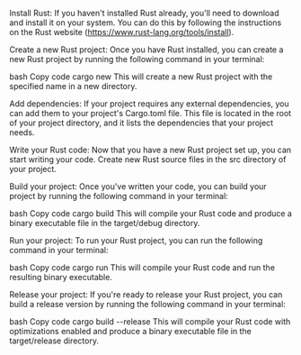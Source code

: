 Install Rust: If you haven't installed Rust already, you'll need to download and install it on your system. You can do this by following the instructions on the Rust website (https://www.rust-lang.org/tools/install).

Create a new Rust project: Once you have Rust installed, you can create a new Rust project by running the following command in your terminal:

bash
Copy code
cargo new <project-name>
This will create a new Rust project with the specified name in a new directory.

Add dependencies: If your project requires any external dependencies, you can add them to your project's Cargo.toml file. This file is located in the root of your project directory, and it lists the dependencies that your project needs.

Write your Rust code: Now that you have a new Rust project set up, you can start writing your code. Create new Rust source files in the src directory of your project.

Build your project: Once you've written your code, you can build your project by running the following command in your terminal:

bash
Copy code
cargo build
This will compile your Rust code and produce a binary executable file in the target/debug directory.

Run your project: To run your Rust project, you can run the following command in your terminal:

bash
Copy code
cargo run
This will compile your Rust code and run the resulting binary executable.

Release your project: If you're ready to release your Rust project, you can build a release version by running the following command in your terminal:

bash
Copy code
cargo build --release
This will compile your Rust code with optimizations enabled and produce a binary executable file in the target/release directory.
